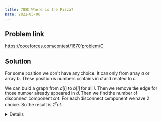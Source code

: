 ```yaml
---
title: 788C Where is the Pizza?
Date: 2022-05-06
---
```


## Problem link

https://codeforces.com/contest/1670/problem/C

## Solution

For some position we don't have any choice. It can only from array $a$ or array $b$. These position is numbers contains in $d$ and related to $d$. 

We can build a graph from $a[i]$ to $b[i]$ for all $i$. Then we remove the edge for those number already appeared in $d$. Then we find the number of disconnect component $cnt$. For each disconnect component we have 2 choice. So the result is $2^cnt$.

<details>
``` cpp
#include <bits/stdc++.h>
#define endl "\n"
using namespace std;
#define fastio cin.tie(0), cout.tie(0), ios_base::sync_with_stdio(0);
int32_t main() {
    fastio int t;
    cin >> t;
    while (t--) {
        int n;
        cin >> n;
        vector<int> a(n);
        vector<int> b(n);
        vector<int> d(n + 2, 0);
        for (int i = 0; i < n; i++)
            cin >> a[i];
        for (int i = 0; i < n; i++)
            cin >> b[i];
        set<int> s;
        for (int i = 0; i < n; i++) {
            int tmp;
            cin >> tmp;
            if (tmp!=0)
                d[tmp] = 1;
        }
        vector<bool> done(n + 1, false);
        vector<int> g(n + 1, 0);
        for (int i = 0; i < n; i++) {
            if (d[a[i]] != 1 && d[b[i]] != 1 && a[i] != b[i])
                g[a[i]] = b[i];
        }
        int cnt = 0;
        for (int i = 1; i <= n; i++) {
            int cur = i;
            if (done[cur] == true)
                continue ;
            while (g[cur] != 0 || done[g[cur]] == false) {
                cur = g[cur];
                done[cur] = true;
                if (cur == i) {
                    cnt++;
                    break;
                }
            }
            done[g[i]] = true;
        }
        const int MOD = int(1e9 + 7);
        long long ans = 1;
        for (int i = 0; i < cnt; i++) {
            ans *= 2;
            ans %= MOD;
        }
        cout << ans << endl;
    }
}
```
</details>

